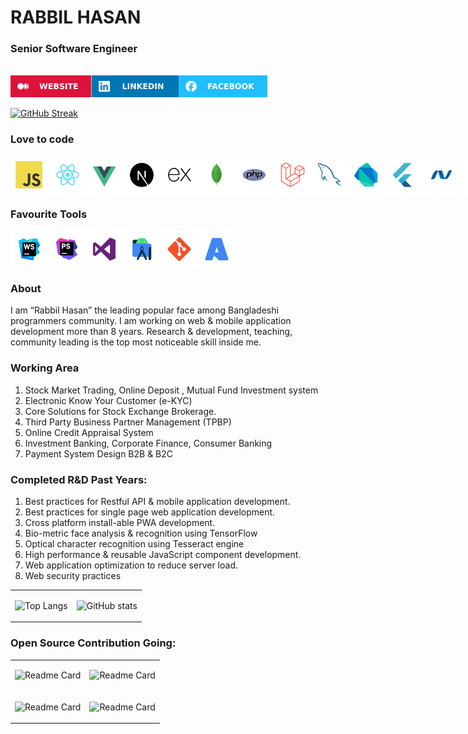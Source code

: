 
# RABBIL HASAN
### Senior Software Engineer 
<br>

<div style="display:flex">
  <a href="https://rabbil.com/"> <img src="assets/WEBSITE.svg" alt="" height="35px" width="auto"></a>
  <a href="https://www.linkedin.com/in/rabbilhasan/"> <img src="assets/LINKEDIN.svg" alt="" height="35px" width="auto"></a>
  <a href="https://www.linkedin.com/in/rabbilhasan/"><img src="assets/FACEBOOK.svg" alt="" height="35px" width="auto"></a>
</div>

[![GitHub Streak](https://github-readme-streak-stats.herokuapp.com?user=rupomsoft&theme=highcontrast&hide_border=true&border_radius=4.3&card_width=600)](https://git.io/streak-stats)
### Love to code

<div style="display:flex">
  <img alt="" height="60px" width="60px"   src="assets/tech/JavaScript.svg"/>
  <img alt="" height="60px" width="60px"   src="assets/tech/React.svg"/>
  <img alt="" height="60px" width="60px"   src="assets/tech/Vue.js.svg"/>
  <img alt="" height="60px" width="60px"   src="assets/tech/Next.js.svg"/>
  <img alt="" height="60px" width="60px"   src="assets/tech/Express.svg"/>
  <img alt="" height="60px" width="60px"   src="assets/tech/MongoDB.svg"/>
  <img alt="" height="60px" width="60px"   src="assets/tech/PHP.svg"/>
  <img alt="" height="60px" width="60px"   src="assets/tech/Laravel.svg"/>
  <img alt="" height="60px" width="60px"   src="assets/tech/MySQL.svg"/>
  <img alt="" height="60px" width="60px"   src="assets/tech/Dart.svg"/>
  <img alt="" height="60px" width="60px"   src="assets/tech/Flutter.svg"/>
  <img alt="" height="60px" width="60px"   src="assets/tech/NET.svg"/>
  <img alt="" height="60px" width="60px"   src="assets/tech/MicrosoftSQLServer.svg"/>
  <img alt="" height="60px" width="60px"   src="assets/tech/PostgresSQL.svg"/>
</div>

### Favourite Tools

<div style="display:flex">
<img alt="" height="60px" width="60px"  src="assets/tech/WebStorm.svg" />
<img alt="" height="60px" width="60px"  src="assets/tech/PhpStorm.svg" />
<img alt="" height="60px" width="60px"  src="assets/tech/VisualStudio.svg" />
<img alt="" height="60px" width="60px"  src="assets/tech/AndroidStudio.svg" />
<img alt="" height="60px" width="60px"  src="assets/tech/Git.svg" />
<img alt="" height="60px" width="60px"  src="assets/tech/Azure.svg" />
</div>

### About
I am “Rabbil Hasan” the leading popular face among Bangladeshi programmers community. I am working on web & mobile application development more than 8 years. Research & development, teaching, community leading is the top most noticeable skill inside me.

### Working Area

1. Stock Market Trading, Online Deposit , Mutual Fund Investment system
2. Electronic Know Your Customer (e-KYC)
3. Core Solutions for Stock Exchange Brokerage.
4. Third Party Business Partner Management (TPBP)
5. Online Credit Appraisal System
6. Investment Banking, Corporate Finance, Consumer Banking
7. Payment System Design B2B & B2C


###  Completed R&D Past Years:

1. Best practices for Restful API & mobile application development.
2. Best practices for single page web application development.
3. Cross platform install-able PWA development.
5. Bio-metric face analysis & recognition using TensorFlow
6. Optical character recognition using Tesseract engine
7. High performance & reusable JavaScript component development.
8. Web application optimization to reduce server load.
9. Web security practices



<table>
<tbody>

<tr>
<td>

![Top Langs](https://github-readme-stats.vercel.app/api/top-langs/?username=rupomsoft&layout=donut&theme=dark) 

</td>

<td>

![GitHub stats](https://github-readme-stats.vercel.app/api?username=rupomsoft&show_icons=true&theme=dark) 

</td>
</tr>

</tbody>
</table>








###  Open Source Contribution Going:



<table>
<tbody>
<tr>
<td>
<div style="cursor:pointer"  href="https://github.com/rupomsoft/mern-x">

![Readme Card](https://github-readme-stats.vercel.app/api/pin/?username=rupomsoft&repo=mern-x&theme=dark)

</div>
</td>

<td>
<div style="cursor:pointer" href="https://github.com/rupomsoft/express-fileforge">

![Readme Card](https://github-readme-stats.vercel.app/api/pin/?username=rupomsoft&repo=express-fileforge&theme=dark)
</div>
</td>
</tr>




<tr>
<td>
<div style="cursor: pointer" href="https://github.com/rupomsoft/Next-File">

![Readme Card](https://github-readme-stats.vercel.app/api/pin/?username=rupomsoft&repo=Next-File&theme=dark)
</div>

</td>

<td>
<div style="cursor: pointer" href="https://github.com/rupomsoft/MERN-STACK-Series">

![Readme Card](https://github-readme-stats.vercel.app/api/pin/?username=rupomsoft&repo=MERN-STACK-Series&theme=dark)
</div>
</td>
</tr>

</tbody>

</table>











